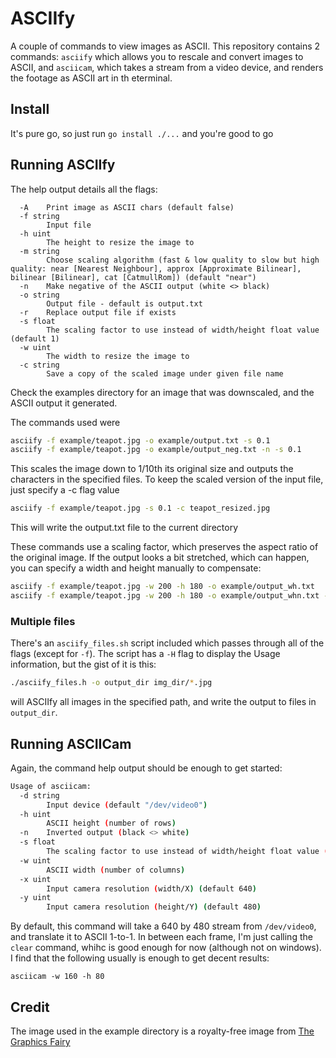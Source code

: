 # ASCIIfy

A couple of commands to view images as ASCII. This repository contains 2 commands: `asciify` which allows you to rescale and convert images to ASCII, and `asciicam`, which takes a stream from a video device, and renders the footage as ASCII art in th eterminal.

## Install

It's pure go, so just run `go install ./...` and you're good to go

## Running ASCIIfy

The help output details all the flags:

```
  -A	Print image as ASCII chars (default false)
  -f string
    	Input file
  -h uint
    	The height to resize the image to
  -m string
    	Choose scaling algorithm (fast & low quality to slow but high quality: near [Nearest Neighbour], approx [Approximate Bilinear], bilinear [Bilinear], cat [CatmullRom]) (default "near")
  -n	Make negative of the ASCII output (white <> black)
  -o string
    	Output file - default is output.txt
  -r	Replace output file if exists
  -s float
    	The scaling factor to use instead of width/height float value (default 1)
  -w uint
    	The width to resize the image to
  -c string
    	Save a copy of the scaled image under given file name
```

Check the examples directory for an image that was downscaled, and the ASCII output it generated.

The commands used were 

```bash
asciify -f example/teapot.jpg -o example/output.txt -s 0.1
asciify -f example/teapot.jpg -o example/output_neg.txt -n -s 0.1
```

This scales the image down to 1/10th its original size and outputs the characters in the specified files. To keep the scaled version of the input file, just specify a -c flag value

```bash
asciify -f example/teapot.jpg -s 0.1 -c teapot_resized.jpg
```

This will write the output.txt file to the current directory

These commands use a scaling factor, which preserves the aspect ratio of the original image. If the output looks a bit stretched, which can happen, you can specify a width and height manually to compensate:

```bash
asciify -f example/teapot.jpg -w 200 -h 180 -o example/output_wh.txt
asciify -f example/teapot.jpg -w 200 -h 180 -o example/output_whn.txt -n
```

### Multiple files

There's an `asciify_files.sh` script included which passes through all of the flags (except for `-f`). The script has a `-H` flag to display the Usage information, but the gist of it is this:

```bash
./asciify_files.h -o output_dir img_dir/*.jpg
```

will ASCIIfy all images in the specified path, and write the output to files in `output_dir`.

## Running ASCIICam

Again, the command help output should be enough to get started:

```bash
Usage of asciicam:
  -d string
    	Input device (default "/dev/video0")
  -h uint
    	ASCII height (number of rows)
  -n	Inverted output (black <> white)
  -s float
    	The scaling factor to use instead of width/height float value (default 1)
  -w uint
    	ASCII width (number of columns)
  -x uint
    	Input camera resolution (width/X) (default 640)
  -y uint
    	Input camera resolution (height/Y) (default 480)
```

By default, this command will take a 640 by 480 stream from `/dev/video0`, and translate it to ASCII 1-to-1. In between each frame, I'm just calling the `clear` command, whihc is good enough for now (although not on windows).
I find that the following usually is enough to get decent results:

```
asciicam -w 160 -h 80
```

## Credit

The image used in the example directory is a royalty-free image from [The Graphics Fairy](https://thegraphicsfairy.com)
